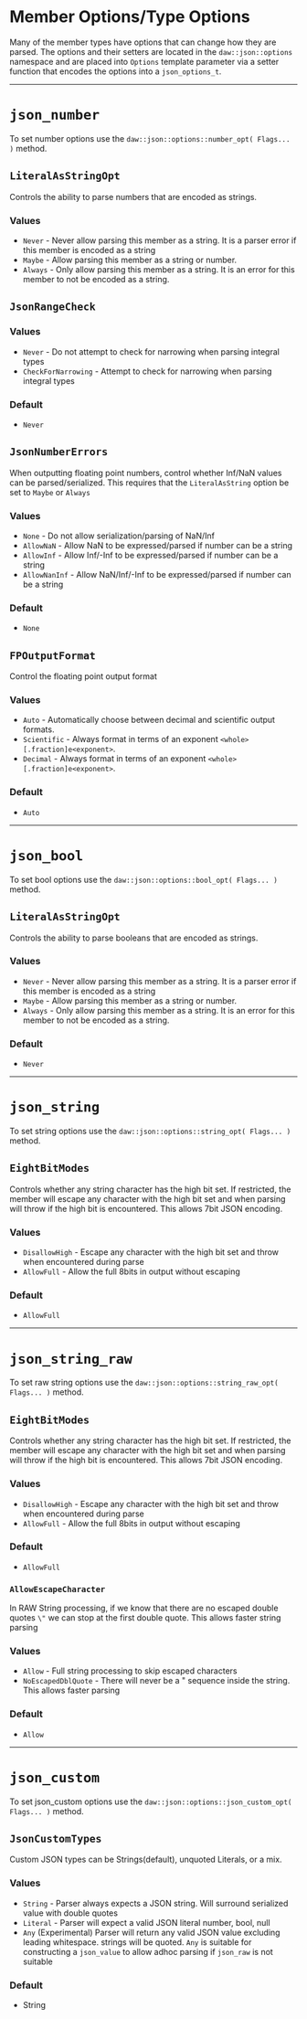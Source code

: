 # Member Options/Type Options

Many of the member types have options that can change how they are parsed. The options and their setters are located in
the `daw::json::options` namespace and are placed into `Options` template parameter via a setter function that encodes
the options into a `json_options_t`.

___

# `json_number`

To set number options use the `daw::json::options::number_opt( Flags... )` method.

## `LiteralAsStringOpt`

Controls the ability to parse numbers that are encoded as strings.

### Values

* `Never` - Never allow parsing this member as a string. It is a parser error if this member is encoded as a string
* `Maybe` - Allow parsing this member as a string or number.
* `Always` - Only allow parsing this member as a string. It is an error for this member to not be encoded as a string.

## `JsonRangeCheck`

### Values

* `Never` - Do not attempt to check for narrowing when parsing integral types
* `CheckForNarrowing` - Attempt to check for narrowing when parsing integral types

### Default

* `Never`

## `JsonNumberErrors`

When outputting floating point numbers, control whether Inf/NaN values can be parsed/serialized. This requires that the
`LiteralAsString` option be set to `Maybe` or `Always`

### Values

* `None` - Do not allow serialization/parsing of NaN/Inf
* `AllowNaN` - Allow NaN to be expressed/parsed if number can be a string
* `AllowInf` - Allow Inf/-Inf to be expressed/parsed if number can be a string
* `AllowNanInf` - Allow NaN/Inf/-Inf to be expressed/parsed if number can be a string

### Default

* `None`

## `FPOutputFormat`

Control the floating point output format

### Values

* `Auto` - Automatically choose between decimal and scientific output formats.
* `Scientific` - Always format in terms of an exponent `<whole>[.fraction]e<exponent>`.
* `Decimal` - Always format in terms of an exponent `<whole>[.fraction]e<exponent>`.

### Default

* `Auto`

___

# `json_bool`

To set bool options use the `daw::json::options::bool_opt( Flags... )` method.

## `LiteralAsStringOpt`

Controls the ability to parse booleans that are encoded as strings.

### Values

* `Never` - Never allow parsing this member as a string. It is a parser error if this member is encoded as a string
* `Maybe` - Allow parsing this member as a string or number.
* `Always` - Only allow parsing this member as a string. It is an error for this member to not be encoded as a string.

### Default

* `Never`

___

# `json_string`

To set string options use the `daw::json::options::string_opt( Flags... )` method.

## `EightBitModes`

Controls whether any string character has the high bit set. If restricted, the member will escape any character with the
high bit set and when parsing will throw if the high bit is encountered. This allows 7bit JSON encoding.

### Values

* `DisallowHigh` - Escape any character with the high bit set and throw when encountered
  during parse
* `AllowFull` - Allow the full 8bits in output without escaping

### Default

* `AllowFull`

___

# `json_string_raw`

To set raw string options use the `daw::json::options::string_raw_opt( Flags... )` method.

## `EightBitModes`

Controls whether any string character has the high bit set. If restricted, the member will escape any character with the
high bit set and when parsing will throw if the high bit is encountered. This allows 7bit JSON encoding.

### Values

* `DisallowHigh` - Escape any character with the high bit set and throw when encountered
  during parse
* `AllowFull` - Allow the full 8bits in output without escaping

### Default

* `AllowFull`

### `AllowEscapeCharacter`

In RAW String processing, if we know that there are no escaped double quotes `\"` we can stop at the first double quote.
This allows faster string parsing

### Values

* `Allow` - Full string processing to skip escaped characters
* `NoEscapedDblQuote` - There will never be a \" sequence inside the string. This allows faster parsing

### Default

* `Allow`

___

# `json_custom`

To set json_custom options use the `daw::json::options::json_custom_opt( Flags... )` method.

## `JsonCustomTypes`

Custom JSON types can be Strings(default), unquoted Literals, or a mix.

### Values

* `String` - Parser always expects a JSON string. Will surround serialized value with double quotes
* `Literal` - Parser will expect a valid JSON literal number, bool, null
* `Any` (Experimental) Parser will return any valid JSON value excluding leading whitespace. strings will be quoted.
  `Any` is suitable for constructing a `json_value` to allow adhoc parsing if `json_raw` is not suitable

### Default

* String 